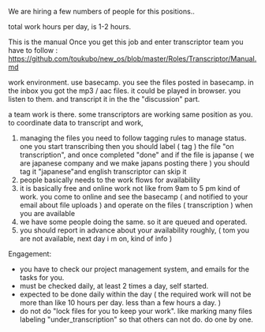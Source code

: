 We are hiring a few numbers of people for this positions..
 
 total work hours per day, is 1-2 hours.

 This is the manual Once you get this job and enter transcriptor team you have to follow : 
 https://github.com/toukubo/new_os/blob/master/Roles/Transcriptor/Manual.md

 
 work environment.
 use basecamp. you see the files posted in basecamp. in the inbox you got the mp3 / aac files. it could be played in browser. you listen to them. and transcript it in the the "discussion" part. 
 
 a team work is there. some transcriptors are working same position as you. to coordinate data to transcript and work, 
 1. managing the files
 you need to follow tagging rules to manage status. one you start transcribing then you should label ( tag ) the file "on transcription", and once completed "done" and if the file is japanse ( we are japanese company and we make japans posting there ) you should tag it "japanese"and english transcriptor can skip it
  2. people basically needs to the work flows for availability
 1. it is basically free and online work not like from 9am to 5 pm kind of work. you come to online and see the basecamp ( and notified to your email about file uploads ) and operate on the files ( transcription ) when you are available
 2. we have some people doing the same. so it are queued and operated. 
 3. you should report in advance about your availability roughly, ( tom you are not available, next day i m on, kind of info ) 
 
 

Engagement:
- you have to check our project management system, and emails for the tasks for you.
- must be checked daily, at least 2 times a day, self started.
- expected to be done daily within the day ( the required work will not be more than like 10 hours per day. less than a few hours a day. )
- do not do "lock files for you to keep your work". like marking many files labeling "under_transcription" so that others can not do. do one by one. 
